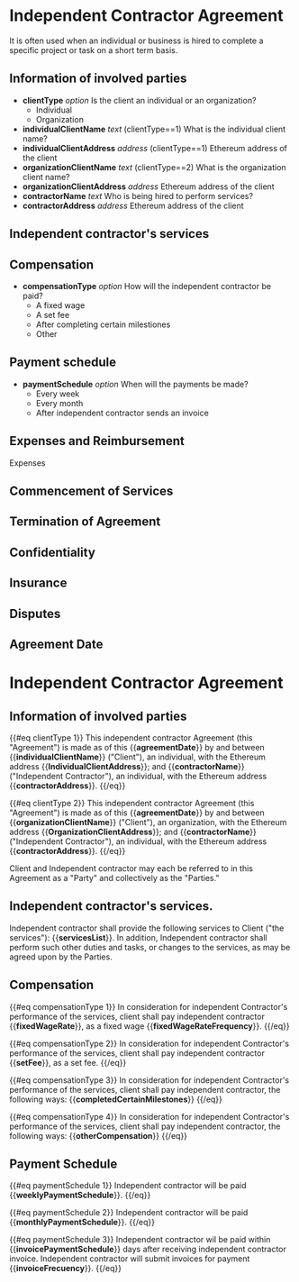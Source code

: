 # Independent Contractor Agreement

It is often used when an individual or business is hired to complete a specific project or task on a short term basis.

## Information of involved parties
- **clientType** *option* Is the client an individual or an organization?
  - Individual
  - Organization
- **individualClientName** *text* (clientType==1) What is the individual client name?
- **individualClientAddress** *address* (clientType==1) Ethereum address of the client
- **organizationClientName** *text* (clientType==2) What is the organization client name?
- **organizationClientAddress** *address* Ethereum address of the client
- **contractorName** *text* Who is being hired to perform services?
- **contractorAddress** *address* Ethereum address of the client

## Independent contractor's services

## Compensation
- **compensationType** *option* How will the independent contractor be paid?
  - A fixed wage
  - A set fee
  - After completing certain milestiones
  - Other

## Payment schedule
- **paymentSchedule** *option* When will the payments be made?
  - Every week
  - Every month
  - After independent contractor sends an invoice

## Expenses and Reimbursement

Expenses

## Commencement of Services

## Termination of Agreement

## Confidentiality

## Insurance

## Disputes

## Agreement Date

# Independent Contractor Agreement

## Information of involved parties
{{#eq clientType 1}}
This independent contractor Agreement (this "Agreement") is made as of this {{**agreementDate**}} by and between {{**individualClientName**}} ("Client"), an individual, with the Ethereum address {{**IndividualClientAddress**}}; and {{**contractorName**}} ("Independent Contractor"), an individual, with the Ethereum address {{**contractorAddress**}}. 
{{/eq}}

{{#eq clientType 2}}
This independent contractor Agreement (this "Agreement") is made as of this {{**agreementDate**}} by and between {{**organizationClientName**}} ("Client"), an organization, with the Ethereum address {{**OrganizationClientAddress**}}; and {{**contractorName**}} ("Independent Contractor"), an individual, with the Ethereum address {{**contractorAddress**}}. 
{{/eq}}

Client and Independent contractor may each be referred to in this Agreement as a "Party" and collectively as the "Parties."

## Independent contractor's services.
Independent contractor shall provide the following services to Client ("the services"): {{**servicesList**}}. In addition, Independent contractor shall perform such other duties and tasks, or changes to the services, as may be agreed upon by the Parties.

## Compensation
{{#eq compensationType 1}}
In consideration for independent Contractor's performance of the services, client shall pay independent contractor {{**fixedWageRate**}}, as a fixed wage {{**fixedWageRateFrequency**}}. 
{{/eq}}

{{#eq compensationType 2}} 
In consideration for independent Contractor's performance of the services, client shall pay independent contractor {{**setFee**}}, as a set fee. 
{{/eq}}

{{#eq compensationType 3}}
In consideration for independent Contractor's performance of the services, client shall pay independent contractor, the following ways: {{**completedCertainMilestones**}}
{{/eq}}

{{#eq compensationType 4}} 
In consideration for independent Contractor's performance of the services, client shall pay independent contractor, the following ways: {{**otherCompensation**}}
{{/eq}}

## Payment Schedule 
{{#eq paymentSchedule 1}} 
Independent contractor will be paid {{**weeklyPaymentSchedule**}}.
{{/eq}}

{{#eq paymentSchedule 2}} 
Independent contractor will be paid {{**monthlyPaymentSchedule**}}.
{{/eq}}

{{#eq paymentSchedule 3}} 
Independent contractor wil be paid within {{**invoicePaymentSchedule**}} days after receiving independent contractor invoice. Independent contractor will submit invoices for payment {{**invoiceFrecuency**}}.
{{/eq}}
